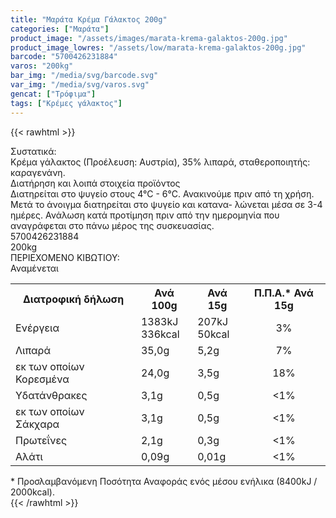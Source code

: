 ```yaml
---
title: "Μαράτα Κρέμα Γάλακτος 200g"
categories: ["Μαράτα"]
product_image: "/assets/images/marata-krema-galaktos-200g.jpg"
product_image_lowres: "/assets/low/marata-krema-galaktos-200g.jpg"
barcode: "5700426231884"
varos: "200kg"
bar_img: "/media/svg/barcode.svg"
var_img: "/media/svg/varos.svg"
gencat: ["Τρόφιμα"]
tags: ["Κρέμες γάλακτος"]
---
```

{{< rawhtml >}}

<div class="sload297"><div class="product"><div id="sistatika">Συστατικά:</div><div class="alltext">Kρέμα γάλακτος (Προέλευση: Αυστρία), 35% λιπαρά, σταθεροποιητής: καραγενάνη.</div><div id="loipa">Διατήρηση και λοιπά στοιχεία προϊόντος</div><div class="alltext">Διατηρείται στο ψυγείο στους 4°C - 6°C. Ανακινούμε πριν από τη χρήση. Μετά το άνοιγμα διατηρείται στο ψυγείο και κατανα- λώνεται μέσα σε 3-4 ημέρες. Ανάλωση κατά προτίμηση πριν από την ημερομηνία που αναγράφεται στο πάνω μέρος της συσκευασίας.<br></div><div id="barcode"><div id="barimage1"></div><span id="bartext">5700426231884</span></div><div id="varos"><div id="varosimage1"></div><span id="varostext">200kg</span></div><div id="kivotio">ΠΕΡΙΕΧΟΜΕΝΟ ΚΙΒΩΤΙΟΥ:<br>Αναμένεται</div><div class="tabout"><table id="diatable"><tbody><tr><th>Διατροφική δήλωση</th><th>Ανά 100g</th><th>Ανά 15g</th><th>Π.Π.Α.* Ανά 15g</th></tr><tr><td class="texr2">Ενέργεια</td><td class="texr">1383kJ<br>336kcal</td><td class="texr">207kJ<br>50kcal</td><td class="texr" style="text-align:center">3%</td></tr><tr><td class="texr2">Λιπαρά</td><td class="texr">35,0g</td><td class="texr">5,2g</td><td class="texr" style="text-align:center">7%</td></tr><tr><td class="gray">εκ των οποίων Κορεσµένα</td><td class="gray2">24,0g</td><td class="gray2">3,5g</td><td class="gray2" style="text-align:center">18%</td></tr><tr><td class="texr2">Yδατάνθρακες</td><td class="texr">3,1g</td><td class="texr">0,5g</td><td class="texr" style="text-align:center">&lt;1%</td></tr><tr><td class="gray">εκ των οποίων Σάκχαρα</td><td class="gray2">3,1g</td><td class="gray2">0,5g</td><td class="gray2" style="text-align:center">&lt;1%</td></tr><tr><td class="texr2">Πρωτεΐνες</td><td class="texr">2,1g</td><td class="texr">0,3g</td><td class="texr" style="text-align:center">&lt;1%</td></tr><tr><td class="texr2">Αλάτι</td><td class="texr">0,09g</td><td class="texr">0,01g</td><td class="texr" style="text-align:center">&lt;1%</td></tr></tbody></table></div><div class="alltext">* Προσλαμβανόμενη Ποσότητα Αναφοράς ενός μέσου ενήλικα (8400kJ / 2000kcal).</div><div class="pimg"></div></div></div>
{{< /rawhtml >}}


